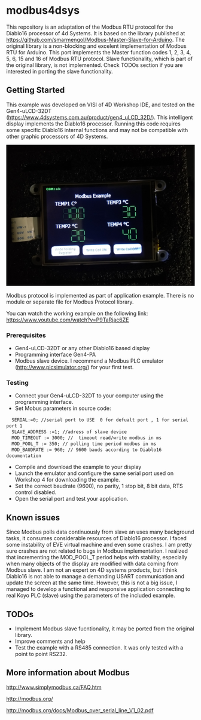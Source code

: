 # modbus4dsys
This repository is an adaptation of the Modbus RTU protocol for the Diablo16 processor of 4d Systems. It is based on the library published at https://github.com/smarmengol/Modbus-Master-Slave-for-Arduino. The original library is a non-blocking and excelent implementation of Modbus RTU for Arduino. This port implements the Master function codes 1, 2, 3, 4, 5, 6, 15 and 16 of Modbus RTU protocol. 
Slave functionality, which is part of the original library, is not implemented. Check TODOs section if you are interested in porting the slave functionality.
## Getting Started
This example was developed on VISI of 4D Workshop IDE, and tested on the Gen4-uLCD-32DT (https://www.4dsystems.com.au/product/gen4_uLCD_32D/). This intelligent display implements the Diablo16 processor. Running this code requires some specific Diablo16 internal functions and may not be compatible with other graphic processors of 4D Systems. 

![Alt text](images/modbus.png?raw=true "Modbus example")

Modbus protocol is implemented as part of application example. There is no module or separate file for Modbus Protocol library.

You can watch the working example on the following link:
https://www.youtube.com/watch?v=P9TaRjac6ZE

### Prerequisites
- Gen4-uLCD-32DT or any other Diablo16 based display
- Programming interface Gen4-PA 
- Modbus slave device. I recommend a Modbus PLC emulator (http://www.plcsimulator.org/) for your first test.

### Testing
- Connect your Gen4-uLCD-32DT to your computer using the programming interface. 
- Set Mobus parameters in source code:

```
  SERIAL:=0; //serial port to USE  0 for defualt port , 1 for serial port 1
  SLAVE_ADDRESS :=1; //adress of slave device
  MOD_TIMEOUT := 3000; //  timeout read/write modbus in ms
  MOD_POOL_T := 350; // polling time period modbus in ms
  MOD_BAUDRATE := 960; // 9600 bauds according to Diablo16 documentation
```  
 
- Compile and download the example to your display
- Launch the emulator and configure the same serial port used  on Workshop 4 for downloading the example.
- Set the correct baudrate (9600), no parity, 1 stop bit, 8 bit data, RTS control disabled.
- Open the serial port and test your application.


## Known issues
Since Modbus polls data continuously from slave an uses many background tasks, it consumes considerable resources of Diablo16 processor. I faced some instability of EVE virtual machine and even some crashes. I am pretty sure crashes are not related to bugs in Modbus implementation. I realized that incrementing the MOD_POOL_T period helps with stability, especially when many objects of the display are modified with data coming from Modbus slave. I am not an expert on 4D systems products, but I think Diablo16 is not able to manage a demanding USART communication and update the screen at the same time. However, this is not a big issue, I managed to develop a functional and responsive application connecting to real Koyo PLC (slave) using the parameters of the included example.

## TODOs
- Implement Modbus slave fucntionality, it may be ported from the original library.
- Improve comments and help
- Test the example with a RS485 connection. It was only tested with a point to point RS232.


## More information about Modbus
http://www.simplymodbus.ca/FAQ.htm

http://modbus.org/

http://modbus.org/docs/Modbus_over_serial_line_V1_02.pdf

